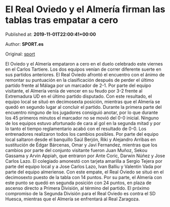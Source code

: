 
# El Real Oviedo y el Almería firman las tablas tras empatar a cero

Published at: **2019-11-01T22:00:41+00:00**

Author: **SPORT.es**

Original: [sport](https://www.sport.es/es/noticias/segunda-division/el-real-oviedo-y-el-almeria-firman-las-tablas-tras-empatar-a-cero-7710960)

El Oviedo y el Almería empataron a cero en el duelo celebrado este viernes en el Carlos Tartiere. Los dos equipos venían de correr diferente suerte en sus partidos anteriores. El Real Oviedo afrontó el encuentro con el ánimo de remontar su puntuación en la clasificación después de perder el último partido frente al Málaga por un marcador de 2-1. Por parte del equipo visitante, el Almería venía de vencer en su feudo por 3-2 frente al Extremadura UD en el último partido disputado. Con este resultado, el equipo local se situó en decimosexta posición, mientras que el Almería se quedó en segundo lugar al concluir el partido.
Durante la primera parte del encuentro ninguno de los jugadores consiguió anotar, por lo que durante los 45 primeros minutos el marcador no se movió del 0-0 inicial.
Ninguno de los equipos estuvo afortunado de cara al gol en la segunda mitad y por lo tanto el tiempo reglamentario acabó con el resultado de 0-0.
Los entrenadores realizaron todos los cambios posibles. Por parte del equipo local saltaron desde el banquillo Saúl Berjón, Riki y Alejandro Arribas en sustitución de Édgar Bárcenas, Omar y Javi Fernandez, mientras que los cambios por parte del conjunto visitante fueron Juan Muñoz, Sekou Gassama y Arvin Appiah, que entraron por Ante Coric, Darwin Núñez y Jose Carlos Lazo.
El colegiado amonestó con tarjeta amarilla a Sergio Tejera por parte del equipo local y a Jose Carlos Lazo, Ivan Balliu y Valentin Vada por parte del equipo almeriense.
Con este empate, el Real Oviedo se situó en el decimosexto puesto de la tabla con 14 puntos. Por su parte, el Almería con este punto se quedó en segunda posición con 24 puntos, en plaza de ascenso directo a Primera División, al término del partido.
El próximo compromiso de la Segunda División para el Real Oviedo es contra el SD Huesca, mientras que el Almería se enfrentará al Real Zaragoza.
